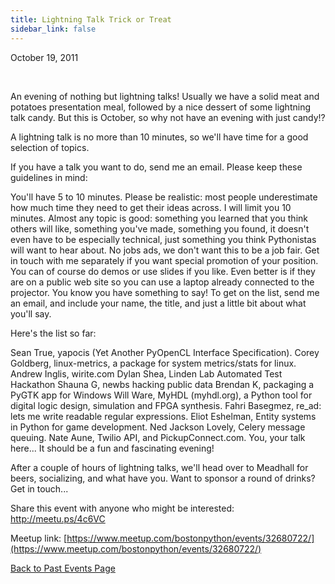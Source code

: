 ```yaml
---
title: Lightning Talk Trick or Treat
sidebar_link: false
---
```


October 19, 2011


   

An evening of nothing but lightning talks! Usually we have a solid meat and potatoes presentation meal, followed by a nice dessert of some lightning talk candy. But this is October, so why not have an evening with just candy!?

A lightning talk is no more than 10 minutes, so we'll have time for a good selection of topics.

If you have a talk you want to do, send me an email. Please keep these guidelines in mind:

You'll have 5 to 10 minutes. Please be realistic: most people underestimate how much time they need to get their ideas across. I will limit you 10 minutes. Almost any topic is good: something you learned that you think others will like, something you've made, something you found, it doesn't even have to be especially technical, just something you think Pythonistas will want to hear about. No jobs ads, we don't want this to be a job fair. Get in touch with me separately if you want special promotion of your position. You can of course do demos or use slides if you like. Even better is if they are on a public web site so you can use a laptop already connected to the projector. You know you have something to say! To get on the list, send me an email, and include your name, the title, and just a little bit about what you'll say.

Here's the list so far:

Sean True, yapocis (Yet Another PyOpenCL Interface Specification). Corey Goldberg, linux-metrics, a package for system metrics/stats for linux. Andrew Inglis, wirite.com Dylan Shea, Linden Lab Automated Test Hackathon Shauna G, newbs hacking public data Brendan K, packaging a PyGTK app for Windows Will Ware, MyHDL (myhdl.org), a Python tool for digital logic design, simulation and FPGA synthesis. Fahri Basegmez, re_ad: lets me write readable regular expressions. Eliot Eshelman, Entity systems in Python for game development. Ned Jackson Lovely, Celery message queuing. Nate Aune, Twilio API, and PickupConnect.com. You, your talk here... It should be a fun and fascinating evening!

After a couple of hours of lightning talks, we'll head over to Meadhall for beers, socializing, and what have you. Want to sponsor a round of drinks? Get in touch...

Share this event with anyone who might be interested: http://meetu.ps/4c6VC


Meetup link: [https://www.meetup.com/bostonpython/events/32680722/](https://www.meetup.com/bostonpython/events/32680722/)

[Back to Past Events Page](index.md)